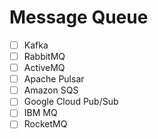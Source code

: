 # Message Queue

- [ ] Kafka
- [ ] RabbitMQ
- [ ] ActiveMQ
- [ ] Apache Pulsar
- [ ] Amazon SQS
- [ ] Google Cloud Pub/Sub
- [ ] IBM MQ
- [ ] RocketMQ
